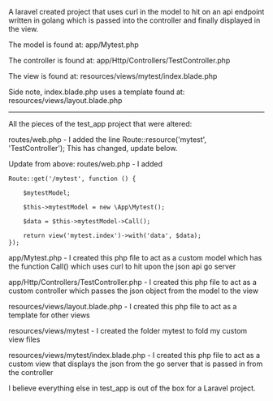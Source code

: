 A laravel created project that uses curl in the model to hit on an api endpoint written in golang which is passed into the controller and finally displayed in the view. 

The model is found at: app/Mytest.php

The controller is found at: app/Http/Controllers/TestController.php

The view is found at: resources/views/mytest/index.blade.php

Side note, index.blade.php uses a template found at: resources/views/layout.blade.php

-------------------------------------------------------------------------------------

All the pieces of the test_app project that were altered:

routes/web.php - I added the line Route::resource('mytest', 'TestController'); This has changed, update below.

Update from above: routes/web.php - I added 

    Route::get('/mytest', function () {

        $mytestModel;
    
        $this->mytestModel = new \App\Mytest();
    
        $data = $this->mytestModel->Call();
    
        return view('mytest.index')->with('data', $data);
    });


app/Mytest.php - I created this php file to act as a custom model which has the function Call() which uses curl to hit upon the json api go server

app/Http/Controllers/TestController.php - I created this php file to act as a custom controller which passes the json object from the model to the view

resources/views/layout.blade.php - I created this php file to act as a template for other views

resources/views/mytest - I created the folder mytest to fold my custom view files

resources/views/mytest/index.blade.php - I created this php file to act as a custom view that displays the json from the go server that is passed in from the controller

I believe everything else in test_app is out of the box for a Laravel project.
